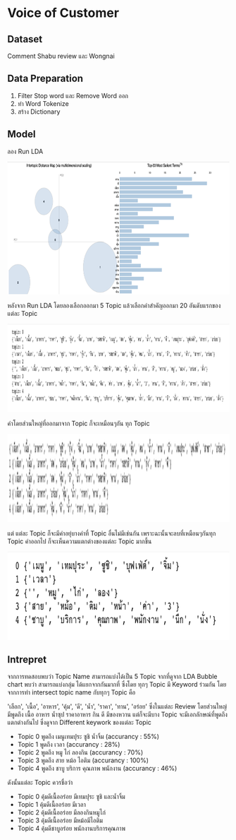 # Voice of Customer

## Dataset
Comment Shabu review และ Wongnai

## Data Preparation
1. Filter Stop word และ Remove Word ออก
2. ทำ Word Tokenize
3. สร้าง Dictionary

## Model
ลอง Run LDA 

<img src="https://github.com/yakonaru/BADS7105/blob/main/Homework%2011%20-%20Voice%20of%20Customer/LDA.png" data-canonical-src="https://github.com/yakonaru/BADS7105/blob/main/Homework%2011%20-%20Voice%20of%20Customer/LDA.png" width="800" height="300" />

หลังจาก Run LDA โดยลองเลือกออกมา 5 Topic แล้วเลือกคำสำคัญออกมา 20 อันดับแรกของแต่ละ Topic

<img src="https://github.com/yakonaru/BADS7105/blob/main/Homework%2011%20-%20Voice%20of%20Customer/all.png" data-canonical-src="https://github.com/yakonaru/BADS7105/blob/main/Homework%2011%20-%20Voice%20of%20Customer/all.png" width="600" height="200" />

คำโดยส่วนใหญ่ที่ออกมาจาก Topic ก็จะเหมือนๆกัน ทุก Topic 

<img src="https://github.com/yakonaru/BADS7105/blob/main/Homework%2011%20-%20Voice%20of%20Customer/intersection.png" data-canonical-src="https://github.com/yakonaru/BADS7105/blob/main/Homework%2011%20-%20Voice%20of%20Customer/intersection.png" width="600" height="200" />

แต่ แต่ละ Topic ก็จะมีคำอยุ่บางคำที่ Topic อื่นไม่มีเช่นกัน เพราะฉะนั้นจะลบที่เหมือนๆกันทุก Topic คำออกไป ก็จะเห็นความแตกต่างของแต่ละ Topic มากขึ้น

<img src="https://github.com/yakonaru/BADS7105/blob/main/Homework%2011%20-%20Voice%20of%20Customer/diff.png" data-canonical-src="https://github.com/yakonaru/BADS7105/blob/main/Homework%2011%20-%20Voice%20of%20Customer/diff.png" width="600" height="200" />

## Intrepret

จากการทดสอบพบว่า Topic Name สามารถแบ่งได้เป็น 5 Topic จากที่ดูจาก LDA Bubble chart พบว่า สามารถแบ่งกลุ่ม ได้แยกจากกันมากที่ ซึ่งโดย
ทุกๆ Topic มี Keyword ร่วมกัน โดยจากการทำ intersect topic name กับทุกๆ Topic คือ

'เลือก', 'เนื้อ', 'อาหาร', 'คุ้ม', 'ดี', 'น้ำ', 'ราคา', 'ทาน', 'อร่อย'
ซึ่งในแต่ละ Review โดยส่วนใหญ่ มีพูดถึง เนื้อ อาหาร น้ำซุป ราคาอาหาร กิน ดี มีของหวาน
แต่ก็จะมีบาง Topic จะมีเอกลักษณ์ที่พูดถึงแตกต่างกันไป ซึ่งดูจาก Different keywork ของแต่ละ Topic
* Topic 0 พูดถึง เมนูเทมปุระ ซูชิ น้ำจิ้ม (accurancy : 55%)
* Topic 1 พูดถึง เวลา (accurancy : 28%)
* Topic 2 พูดถึง หมู ไก่ ลองกิน (accurancy : 70%)
* Topic 3 พูดถึง สาย หม้อ ไอติม (accurancy : 100%)
* Topic 4 พูดถึง ชาบู บริการ คุณภาพ พนักงาน (accurancy : 46%)

ดังนั้นแต่ละ Topic ควรชื่อว่า
* Topic 0 คุ้มดีเนื้ออร่อย มีเทมปุระ ซูชิ และน้ำจิ้ม
* Topic 1 คุ้มดีเนื้ออร่อย มีเวลา
* Topic 2 คุ้มดีเนื้ออร่อย มีลองกินหมูไก่
* Topic 3 คุ้มดีเนื้ออร่อย มีหม้อมีไอติม
* Topic 4 คุ้มดีชาบูอร่อย พนักงานบริการคุณภาพ
